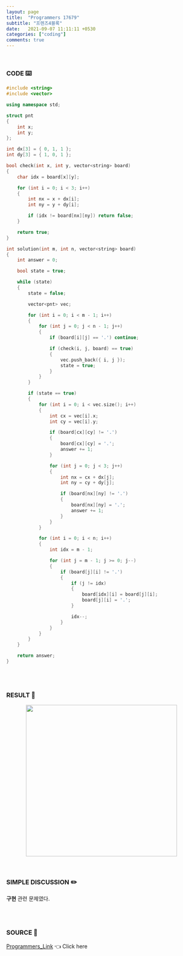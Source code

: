 ```yaml
---
layout: page
title:  "Programmers 17679"
subtitle: "프렌즈4블록"
date:   2021-09-07 11:11:11 +0530
categories: ["coding"]
comments: true
---
```


<br>

### CODE ⌨️

```c++
#include <string>
#include <vector>

using namespace std;

struct pnt
{
	int x;
	int y;
};

int dx[3] = { 0, 1, 1 };
int dy[3] = { 1, 0, 1 };

bool check(int x, int y, vector<string> board)
{
	char idx = board[x][y];

	for (int i = 0; i < 3; i++)
	{
		int nx = x + dx[i];
		int ny = y + dy[i];

		if (idx != board[nx][ny]) return false;
	}

	return true;
}

int solution(int m, int n, vector<string> board)
{
	int answer = 0;

	bool state = true;

	while (state)
	{
		state = false;

		vector<pnt> vec;

		for (int i = 0; i < m - 1; i++)
		{
			for (int j = 0; j < n - 1; j++)
			{
				if (board[i][j] == '.') continue;

				if (check(i, j, board) == true)
				{
					vec.push_back({ i, j });
					state = true;
				}
			}
		}

		if (state == true)
		{
			for (int i = 0; i < vec.size(); i++)
			{
				int cx = vec[i].x;
				int cy = vec[i].y;

				if (board[cx][cy] != '.')
				{
					board[cx][cy] = '.';
					answer += 1;
				}

				for (int j = 0; j < 3; j++)
				{
					int nx = cx + dx[j];
					int ny = cy + dy[j];

					if (board[nx][ny] != '.')
					{
						board[nx][ny] = '.';
						answer += 1;
					}
				}
			}

			for (int i = 0; i < n; i++)
			{
				int idx = m - 1;

				for (int j = m - 1; j >= 0; j--)
				{
					if (board[j][i] != '.')
					{
						if (j != idx)
						{
							board[idx][i] = board[j][i];
							board[j][i] = '.';
						}

						idx--;
					}
				}
			}
		}
	}

	return answer;
}
```  

<br>
<br>

### RESULT 💛

<img src="{{ '/assets/programmers/p17679r.jpg' }}" style="width: 400px; height: auto; margin-left: auto; margin-right: auto; display: block;">  

<br>
<br>

### SIMPLE DISCUSSION ✏️

**구현** 관련 문제였다.  

<br>
<br>

### SOURCE 💎

[Programmers_Link][link] 👈 Click here  

<br>
<br>

<script src="https://utteranc.es/client.js"
        repo="DCherish/DCherish.github.io"
        issue-term="pathname"
        theme="boxy-light"
        crossorigin="anonymous"
        async>
</script>

[link]: https://programmers.co.kr/learn/courses/30/lessons/17679